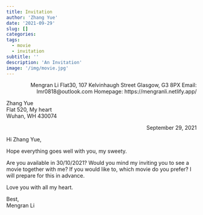 ```yaml
---
title: Invitation
author: 'Zhang Yue'
date: '2021-09-29'
slug: []
categories:
tags:
  - movie
  - invitation
subtitle: ''
description: 'An Invitation'
image: '/img/movie.jpg'
---
```


<p align="right">
Mengran Li  
Flat30, 107 Kelvinhaugh Street  
Glasgow, G3 8PX  
Email: lmr0818@outlook.com  
Homepage: https://mengranli.netlify.app/
</p>

Zhang Yue  
Flat 520, My heart  
Wuhan, WH 430074  

<p align="right">
September 29, 2021
</p>

Hi Zhang Yue,

Hope everything goes well with you, my sweety. 

Are you available in 30/10/2021? Would you mind my inviting you to see a movie together with me? If you would like to, which movie do you prefer? I will prepare for this in advance.

Love you with all my heart.

Best,  
Mengran Li  
